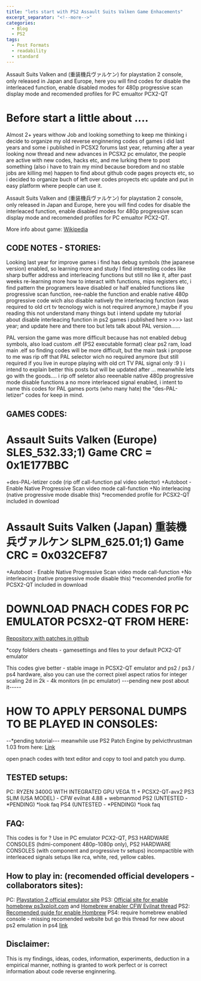 ```yaml
---
title: "lets start with PS2 Assault Suits Valken Game Enhacements"
excerpt_separator: "<!--more-->"
categories:
  - Blog
  - PS2
tags:
  - Post Formats
  - readability
  - standard
---
```


Assault Suits Valken and (重装機兵ヴァルケン) for playstation 2 console, only released in Japan and Europe, here you will find codes for disable the interleaced function, enable disabled modes for 480p progressive scan display mode and recomended profiles for PC emualtor PCX2-QT

<!--more-->

# Before start a little about ....
Almost 2+ years withow Job and looking something to keep me thinking i decide to organize my old reverse enginnering codes of games i did last years and some i published in PCSX2 forums last year, returning after a year looking now thread and new advances in PCSX2 pc emulator, the people are active with new codes, hacks etc, and me lurking there to post something (also i have to train my mind because boredom and no stable jobs are killing me) happen to find about github code pages proyects etc, so i decided to organize buch of left over codes proyects etc update and put in easy platform where people can use it.

Assault Suits Valken and (重装機兵ヴァルケン) for playstation 2 console, only released in Japan and Europe, here you will find codes for disable the interleaced function, enable disabled modes for 480p progressive scan display mode and recomended profiles for PC emualtor PCX2-QT.

More info about game: [Wikipedia](https://en.wikipedia.org/wiki/Assault_Suits_Valken)

## CODE NOTES - STORIES:
Looking last year for improve games i find has debug symbols (the japanese version) enabled, so learning more and study I find interesting codes like sharp buffer address and interleacing functions but still no like it, after past weeks re-learning more how to interact with functions, mips registers etc, i find pattern the programers leave disabled or half enabled functions like progressive scan function, ree-nable the function and enable native 480p progressive code wich also disable natively the interleacing function (was required to old crt tv tecnology wich is not required anymore,) maybe if you reading this not understand many things but i intend update my tutorial about disable interleacing function in ps2 games i published here >>>>  last year; and update here and there too but lets talk about PAL version......

PAL version the game was more difficult because has not enabled debug symbols, also load custom .elf (PS2 executable format) clear ps2 ram, load main .elf so finding codes will be more difficult, but the main task i propose to me was rip off that PAL selector wich no required anymore (but still required if you live in europe playing with old crt TV PAL signal only :9  ) i intend to explain better this posts but will be updated after ... meanwhile lets go with the goods.... i rip off seletor also reeenable native 480p progressive mode disable functions a no more interleaced signal enabled, i intent to name this codes for PAL games ports (who many hate) the "des-PAL-letizer" codes for keep in mind.

## GAMES CODES:

# Assault Suits Valken (Europe) SLES_532.33;1) Game CRC = 0x1E177BBC

+des-PAL-letizer code (rip off call-function pal video selector)
+Autoboot - Enable Native Progressive Scan video mode call-function
+No interleacing (native progressive mode disable this)
*recomended profile for PCSX2-QT included in download

# Assault Suits Valken (Japan) 重装機兵ヴァルケン SLPM_625.01;1) Game CRC = 0x032CEF87
+Autoboot - Enable Native Progressive Scan video mode call-function
+No interleacing (native progressive mode disable this)
*recomended profile for PCSX2-QT included in download

# DOWNLOAD PNACH CODES FOR PC EMULATOR PCSX2-QT FROM HERE:
[Repository with patches in github](https://github.com/felixthecat1970/gamepatches/tree/main/Playstation_2)


*copy folders cheats - gamesettings and files to your default PCX2-QT emulator 

This codes give better - stable image in PCSX2-QT emulator and ps2 / ps3 / ps4 hardware, also you can use the correct pixel aspect ratios for integer scaling 2d in 2k - 4k monitors (in pc emulator) ---pending new post about it-----

# HOW TO APPLY PERSONAL DUMPS TO BE PLAYED IN CONSOLES:
--*pending tutorial---
meanwhile use PS2 Patch Engine by pelvicthrustman 1.03 from here:
[Link](https://www.psx-place.com/resources/ps2-patch-engine-by-pelvicthrustman.694/)

open pnach codes with text editor and copy to tool and patch you dump.

## TESTED setups:
PC: RYZEN 3400G WITH INTEGRATED GPU VEGA 11 + PCSX2-QT-avx2 
PS3 SLIM (USA MODEL) - CFW evilnat 4.88 + webmanmod
PS2 (UNTESTED - *PENDING) *look faq
PS4 (UNTESTED - *PENDING) *look faq

## FAQ:
This codes is for ?
Use in PC emulator PCX2-QT, PS3 HARDWARE CONSOLES (hdmi-component 480p-1080p only), PS2 HARDWARE CONSOLES (with component and progressive tv setups) incompactible with interleaced signals setups like rca, white, red, yellow cables.

## How to play in: (recomended official developers - collaborators sites):
PC: [Playstation 2 official emulator site](https://pcsx2.net/)
PS3: [Official site for enable homebrew ps3xploit.com](http://ps3xploit.com/) and [Homebrew enabler CFW Evilnat thread](https://www.psx-place.com/threads/4-89-evilnat-cfw-w-cobra-v8-3-cex-nobd-nobt-builds.37272/)
PS2: [Recomended guide for enable Hombrew](https://www.psx-place.com/threads/tutorial-the-great-ps2-aio-guide.30219/)
PS4: require homebrew enabled console - missing recomended website but go this thread for new about ps2 emulation in ps4 [link](https://www.psx-place.com/threads/research-ps2-emulator-configuration-on-ps4.16131/)

## Disclaimer:
This is my findings, ideas, codes, information, experiments, deduction in a empirical manner, nothing is granted to work perfect or is correct information about code reverse enginnering. 


